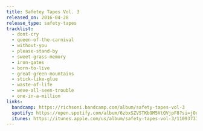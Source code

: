 ```yaml
---
title: Safetey Tapes Vol. 3
released_on: 2016-04-28
release_type: safety-tapes
tracklist:
  - dont-cry
  - queen-of-the-carnival
  - without-you
  - please-stand-by
  - sweet-grass-memory
  - iron-gates
  - born-to-live
  - great-green-mountains
  - stick-like-glue
  - waste-of-life
  - weve-all-seen-trouble
  - one-in-a-million
links:
  bandcamp: https://richsoni.bandcamp.com/album/safety-tapes-vol-3
  spotify: https://open.spotify.com/album/6zbxSZVSTKb9M5VtQVjpF8?si=jOqR5yyFTQGhEYEQV4lXdw
  itunes: https://itunes.apple.com/us/album/safety-tapes-vol-3/1109373329
---
```

